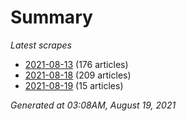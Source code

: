 # Summary
*Latest scrapes*
* [2021-08-13](https://github.com/nuuuwan/news_lk/blob/data/news_lk.2021-08-13.json) (176 articles)
* [2021-08-18](https://github.com/nuuuwan/news_lk/blob/data/news_lk.2021-08-18.json) (209 articles)
* [2021-08-19](https://github.com/nuuuwan/news_lk/blob/data/news_lk.2021-08-19.json) (15 articles)

*Generated at 03:08AM, August 19, 2021*